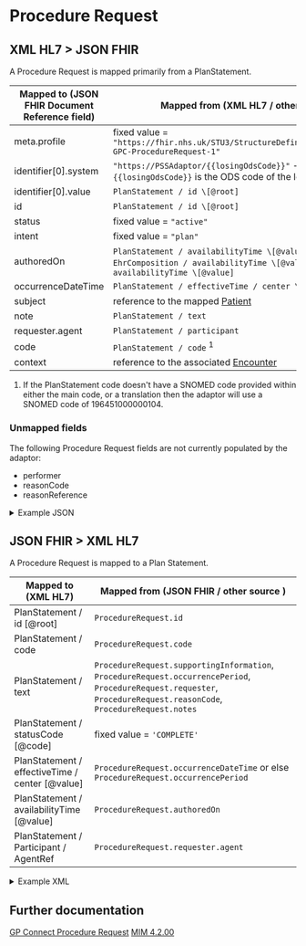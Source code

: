 # Procedure Request

## XML HL7 > JSON FHIR

A Procedure Request is mapped primarily from a PlanStatement.

| Mapped to (JSON FHIR Document Reference field) | Mapped from (XML HL7 / other source)                                                                                                             |
|------------------------------------------------|--------------------------------------------------------------------------------------------------------------------------------------------------|
| meta.profile                                   | fixed value = `"https://fhir.nhs.uk/STU3/StructureDefinition/CareConnect-GPC-ProcedureRequest-1"`                                                |
| identifier\[0].system                          | `"https://PSSAdaptor/{{losingOdsCode}}"` - where the `{{losingOdsCode}}` is the ODS code of the losing practice                                  |
| identifier\[0].value                           | ` PlanStatement / id \[@root] `                                                                                                                  |
| id                                             | ` PlanStatement / id \[@root] `                                                                                                                  |
| status                                         | fixed value = `"active"`                                                                                                                         |
| intent                                         | fixed value = `"plan"`                                                                                                                           |
| authoredOn                                     | ` PlanStatement / availabilityTime \[@value] ` or ` EhrComposition / availabilityTime \[@value] ` or ` EhrExtract / availabilityTime \[@value] ` |
| occurrenceDateTime                             | ` PlanStatement / effectiveTime / center \[@value] `                                                                                             |
| subject                                        | reference to the mapped [Patient](../patient/README.md)                                                                                          |
| note                                           | ` PlanStatement / text `                                                                                                                         |
| requester.agent                                | ` PlanStatement / participant `                                                                                                                  |
| code                                           | ` PlanStatement / code ` <sup>1</sup>                                                                                                            |
| context                                        | reference to the associated [Encounter](../encounters/README.md)                                                                                 |

1. If the PlanStatement code doesn't have a SNOMED code provided within either the main code, or a translation then the adaptor will use a SNOMED code of 196451000000104.

### Unmapped fields

The following Procedure Request fields are not currently populated by the adaptor:

- performer
- reasonCode
- reasonReference

<details>
    <summary>Example JSON</summary>

```
{
    "resource": {
        "resourceType": "ProcedureRequest",
        "id": "3316531F-5705-424C-9E1A-EE694FB411B4",
        "meta": {
            "profile": [
                "https://fhir.nhs.uk/STU3/StructureDefinition/CareConnect-GPC-ProcedureRequest-1"
            ]
        },
        "identifier": [
            {
                "system": "https://PSSAdaptor/2167888433",
                "value": "3316531F-5705-424C-9E1A-EE694FB411B4"
            }
        ],
        "status": "active",
        "intent": "plan",
        "code": {
            "coding": [
                {
                    "extension": [
                        {
                            "url": "https://fhir.nhs.uk/STU3/StructureDefinition/Extension-coding-sctdescid",
                            "extension": [
                                {
                                    "url": "descriptionId",
                                    "valueId": "282653015"
                                },
                                {
                                    "url": "descriptionDisplay",
                                    "valueString": "Medication review"
                                }
                            ]
                        }
                    ],
                    "system": "http://snomed.info/sct",
                    "code": "182836005",
                    "display": "Review of medication"
                }
            ],
            "text": "Medication review"
        },
        "subject": {
            "reference": "Patient/180b44bf-31d8-407b-b8ca-994a3f4a226c"
        },
        "context": {
            "reference": "Encounter/3BFD78DE-03BF-44FD-96BC-CDF3DB2CC039"
        },
        "occurrenceDateTime": "2011-01-15",
        "authoredOn": "2010-01-15T10:06:46+00:00",
        "requester": {
            "agent": {
                "reference": "Practitioner/2D70F602-6BB1-47E0-B2EC-39912A59787D"
            }
        }
    }
}
```
</details>

## JSON FHIR > XML HL7

A Procedure Request is mapped to a Plan Statement.

| Mapped to (XML HL7)                              | Mapped from (JSON FHIR / other source )                                                                                                                              |
|--------------------------------------------------|----------------------------------------------------------------------------------------------------------------------------------------------------------------------|
| PlanStatement / id \[@root]                      | `ProcedureRequest.id`                                                                                                                                                |
| PlanStatement / code                             | `ProcedureRequest.code`                                                                                                                                              |
| PlanStatement / text                             | `ProcedureRequest.supportingInformation`, `ProcedureRequest.occurrencePeriod`, `ProcedureRequest.requester`, `ProcedureRequest.reasonCode`, `ProcedureRequest.notes` |
| PlanStatement / statusCode \[@code]              | fixed value = `'COMPLETE'`                                                                                                                                           |
| PlanStatement / effectiveTime / center \[@value] | `ProcedureRequest.occurrenceDateTime` or else `ProcedureRequest.occurrencePeriod`                                                                                    |
| PlanStatement / availabilityTime \[@value]       | `ProcedureRequest.authoredOn`                                                                                                                                        |
| PlanStatement / Participant / AgentRef           | `ProcedureRequest.requester.agent`                                                                                                                                   |

<details><summary>Example XML</summary>

```
<PlanStatement classCode="OBS" moodCode="INT">
    <id root="3316531F-5705-424C-9E1A-EE694FB411B4" />
    <code code="282653015" codeSystem="2.16.840.1.113883.2.1.3.2.4.15" displayName="Medication review">
    </code>
    <statusCode code="COMPLETE" />
    <effectiveTime>
        <center value="20110115"/>
    </effectiveTime>
    <availabilityTime value="20100115100646"/>
    <Participant typeCode="PRF" contextControlCode="OP">
        <agentRef classCode="AGNT">
            <id root="2D70F602-6BB1-47E0-B2EC-39912A59787D"/>
        </agentRef>
    </Participant>
</PlanStatement>
```
</details>

## Further documentation

[GP Connect Procedure Request](https://developer.nhs.uk/apis/gpconnect-1-6-0/accessrecord_structured_development_ProcedureRequest.html)
[MIM 4.2.00](https://data.developer.nhs.uk/dms/mim/4.2.00/Index.htm) 